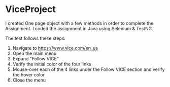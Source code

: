 # ViceProject

I created One page object with a few methods in order to complete the Assignment. 
I coded the assignment in Java using Selenium & TestNG.

The test follows these steps:

1) Navigate to https://www.vice.com/en_us
2) Open the main menu
3) Expand "Follow VICE"
4) Verify the initial color of the four links
5) Mouse-over each of the 4 links under the Follow VICE section and verify the hover color
6) Close the menu
